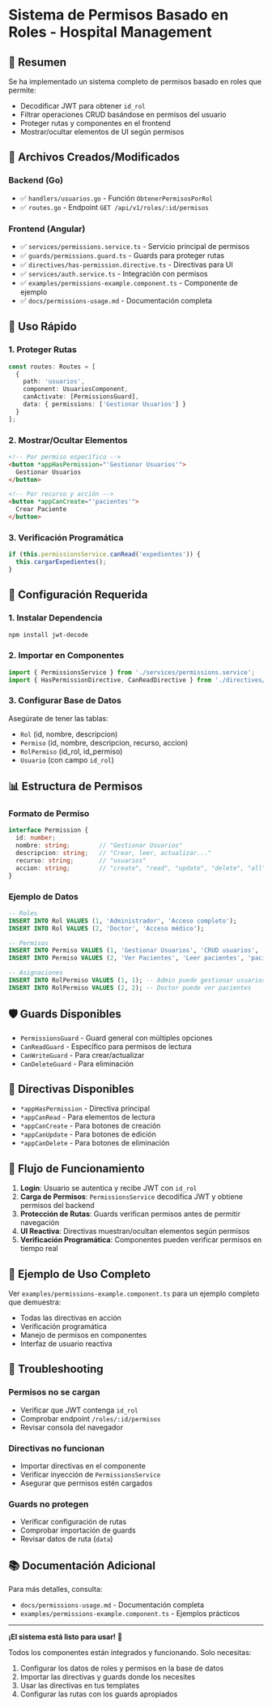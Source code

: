 # Sistema de Permisos Basado en Roles - Hospital Management

## 🎯 Resumen

Se ha implementado un sistema completo de permisos basado en roles que permite:
- Decodificar JWT para obtener `id_rol`
- Filtrar operaciones CRUD basándose en permisos del usuario
- Proteger rutas y componentes en el frontend
- Mostrar/ocultar elementos de UI según permisos

## 📁 Archivos Creados/Modificados

### Backend (Go)
- ✅ `handlers/usuarios.go` - Función `ObtenerPermisosPorRol`
- ✅ `routes.go` - Endpoint `GET /api/v1/roles/:id/permisos`

### Frontend (Angular)
- ✅ `services/permissions.service.ts` - Servicio principal de permisos
- ✅ `guards/permissions.guard.ts` - Guards para proteger rutas
- ✅ `directives/has-permission.directive.ts` - Directivas para UI
- ✅ `services/auth.service.ts` - Integración con permisos
- ✅ `examples/permissions-example.component.ts` - Componente de ejemplo
- ✅ `docs/permissions-usage.md` - Documentación completa

## 🚀 Uso Rápido

### 1. Proteger Rutas
```typescript
const routes: Routes = [
  {
    path: 'usuarios',
    component: UsuariosComponent,
    canActivate: [PermissionsGuard],
    data: { permissions: ['Gestionar Usuarios'] }
  }
];
```

### 2. Mostrar/Ocultar Elementos
```html
<!-- Por permiso específico -->
<button *appHasPermission="'Gestionar Usuarios'">
  Gestionar Usuarios
</button>

<!-- Por recurso y acción -->
<button *appCanCreate="'pacientes'">
  Crear Paciente
</button>
```

### 3. Verificación Programática
```typescript
if (this.permissionsService.canRead('expedientes')) {
  this.cargarExpedientes();
}
```

## 🔧 Configuración Requerida

### 1. Instalar Dependencia
```bash
npm install jwt-decode
```

### 2. Importar en Componentes
```typescript
import { PermissionsService } from './services/permissions.service';
import { HasPermissionDirective, CanReadDirective } from './directives/has-permission.directive';
```

### 3. Configurar Base de Datos
Asegúrate de tener las tablas:
- `Rol` (id, nombre, descripcion)
- `Permiso` (id, nombre, descripcion, recurso, accion)
- `RolPermiso` (id_rol, id_permiso)
- `Usuario` (con campo `id_rol`)

## 📊 Estructura de Permisos

### Formato de Permiso
```typescript
interface Permission {
  id: number;
  nombre: string;        // "Gestionar Usuarios"
  descripcion: string;   // "Crear, leer, actualizar..."
  recurso: string;       // "usuarios"
  accion: string;        // "create", "read", "update", "delete", "all"
}
```

### Ejemplo de Datos
```sql
-- Roles
INSERT INTO Rol VALUES (1, 'Administrador', 'Acceso completo');
INSERT INTO Rol VALUES (2, 'Doctor', 'Acceso médico');

-- Permisos
INSERT INTO Permiso VALUES (1, 'Gestionar Usuarios', 'CRUD usuarios', 'usuarios', 'all');
INSERT INTO Permiso VALUES (2, 'Ver Pacientes', 'Leer pacientes', 'pacientes', 'read');

-- Asignaciones
INSERT INTO RolPermiso VALUES (1, 1); -- Admin puede gestionar usuarios
INSERT INTO RolPermiso VALUES (2, 2); -- Doctor puede ver pacientes
```

## 🛡️ Guards Disponibles

- `PermissionsGuard` - Guard general con múltiples opciones
- `CanReadGuard` - Específico para permisos de lectura
- `CanWriteGuard` - Para crear/actualizar
- `CanDeleteGuard` - Para eliminación

## 🎨 Directivas Disponibles

- `*appHasPermission` - Directiva principal
- `*appCanRead` - Para elementos de lectura
- `*appCanCreate` - Para botones de creación
- `*appCanUpdate` - Para botones de edición
- `*appCanDelete` - Para botones de eliminación

## 🔄 Flujo de Funcionamiento

1. **Login**: Usuario se autentica y recibe JWT con `id_rol`
2. **Carga de Permisos**: `PermissionsService` decodifica JWT y obtiene permisos del backend
3. **Protección de Rutas**: Guards verifican permisos antes de permitir navegación
4. **UI Reactiva**: Directivas muestran/ocultan elementos según permisos
5. **Verificación Programática**: Componentes pueden verificar permisos en tiempo real

## 📝 Ejemplo de Uso Completo

Ver `examples/permissions-example.component.ts` para un ejemplo completo que demuestra:
- Todas las directivas en acción
- Verificación programática
- Manejo de permisos en componentes
- Interfaz de usuario reactiva

## 🐛 Troubleshooting

### Permisos no se cargan
- Verificar que JWT contenga `id_rol`
- Comprobar endpoint `/roles/:id/permisos`
- Revisar consola del navegador

### Directivas no funcionan
- Importar directivas en el componente
- Verificar inyección de `PermissionsService`
- Asegurar que permisos estén cargados

### Guards no protegen
- Verificar configuración de rutas
- Comprobar importación de guards
- Revisar datos de ruta (`data`)

## 📚 Documentación Adicional

Para más detalles, consulta:
- `docs/permissions-usage.md` - Documentación completa
- `examples/permissions-example.component.ts` - Ejemplos prácticos

---

**¡El sistema está listo para usar!** 🎉

Todos los componentes están integrados y funcionando. Solo necesitas:
1. Configurar los datos de roles y permisos en la base de datos
2. Importar las directivas y guards donde los necesites
3. Usar las directivas en tus templates
4. Configurar las rutas con los guards apropiados